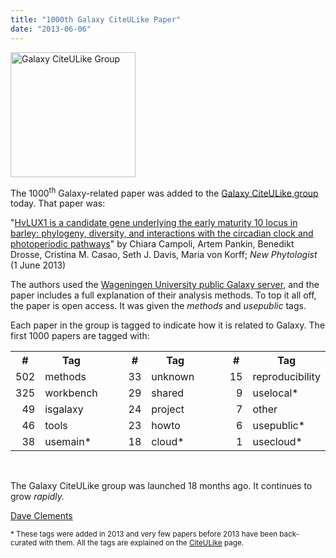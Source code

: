 ```yaml
---
title: "1000th Galaxy CiteULike Paper"
date: "2013-06-06"
---
```

<div class='right'><a href='/publication-library/'><img src="/images/logos/CiteULikeLogo.png" alt="Galaxy CiteULike Group" width="200" /></a></div>

The 1000<sup>th</sup> Galaxy-related paper was added to the [Galaxy CiteULike group](/publication-library/) today. That paper was:

 "[HvLUX1 is a candidate gene underlying the early maturity 10 locus in barley: phylogeny, diversity, and interactions with the circadian clock and photoperiodic pathways](https://doi.org/10.1111/nph.12346)" by Chiara Campoli, Artem Pankin, Benedikt Drosse, Cristina M. Casao, Seth J. Davis, Maria von Korff; *New Phytologist* (1 June 2013)

The authors used the [Wageningen University public Galaxy server](http://galaxy.wur.nl), and the paper includes a full explanation of their analysis methods.  To top it all off, the paper is open access.  It was given the *methods* and *usepublic* tags.

Each paper in the group is tagged to indicate how it is related to Galaxy.  The first 1000 papers are tagged with:

<table class="table">
  <tr>
    <th> # </th>
    <th style=" width: 20%;"> Tag </th>
    <td style=" border: none; width: 10%;"> </td>
    <th> # </th>
    <th style=" width: 20%;"> Tag </th>
    <td style=" border: none; width: 10%;"> </td>
    <th> # </th>
    <th style=" width: 20%;"> Tag </th>
  </tr>
  <tr>
    <td style=" text-align: right;"> 502 </td>
    <td> methods </td>
    <td style=" border: none;"> </td>
    <td style=" text-align: right;"> 33 </td>
    <td> unknown </td>
    <td style=" border: none;"> </td>
    <td style=" text-align: right;"> 15 </td>
    <td> reproducibility </td>
  </tr>
  <tr>
    <td style=" text-align: right;"> 325 </td>
    <td> workbench </td>
    <td style=" border: none;"> </td>
    <td style=" text-align: right;"> 29 </td>
    <td> shared </td>
    <td style=" border: none;"> </td>
    <td style=" text-align: right;"> 9 </td>
    <td> uselocal* </td>
  </tr>
  <tr>
    <td style=" text-align: right;"> 49 </td>
    <td> isgalaxy </td>
    <td style=" border: none;"> </td>
    <td style=" text-align: right;"> 24 </td>
    <td> project </td>
    <td style=" border: none;"> </td>
    <td style=" text-align: right;"> 7 </td>
    <td> other </td>
  </tr>
  <tr>
    <td style=" text-align: right;"> 46 </td>
    <td> tools </td>
    <td style=" border: none;"> </td>
    <td style=" text-align: right;"> 23 </td>
    <td> howto </td>
    <td style=" border: none;"> </td>
    <td style=" text-align: right;"> 6 </td>
    <td> usepublic* </td>
  </tr>
  <tr>
    <td style=" text-align: right;"> 38 </td>
    <td> usemain* </td>
    <td style=" border: none;"> </td>
    <td style=" text-align: right;"> 18 </td>
    <td> cloud* </td>
    <td style=" border: none;"> </td>
    <td style=" text-align: right;"> 1 </td>
    <td> usecloud* </td>
  </tr>
</table>


<br />

The Galaxy CiteULike group was launched 18 months ago.  It continues to grow *rapidly.*

[Dave Clements](/people/dave-clements/)

<span style="font-size: smaller;"> * These tags were added in 2013 and very few papers before 2013 have been back-curated with them.  All the tags are explained on the [CiteULike](/publication-library/) page. </span>
